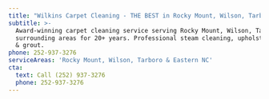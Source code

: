 ```yaml
---
title: "Wilkins Carpet Cleaning - THE BEST in Rocky Mount, Wilson, Tarboro - edited!\U0001F389\U0001F64C\U0001F3FC"
subtitle: >-
  Award-winning carpet cleaning service serving Rocky Mount, Wilson, Tarboro &
  surrounding areas for 20+ years. Professional steam cleaning, upholstery, tile
  & grout.
phone: 252-937-3276
serviceAreas: 'Rocky Mount, Wilson, Tarboro & Eastern NC'
cta:
  text: Call (252) 937-3276
  phone: 252-937-3276
---
```



